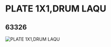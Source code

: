 # PLATE 1X1,DRUM LAQU
## 63326
![PLATE 1X1,DRUM LAQU](https://lc-www-live-s.legocdn.com/media/bricks/5/2/4528732.jpg)